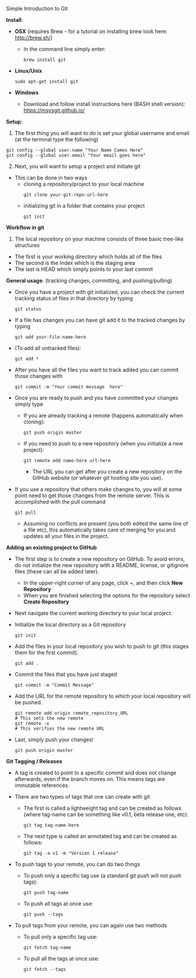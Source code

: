 

Simple Introduction to Git
 
**Install**:
* **OSX** (requires Brew - for a tutorial on installing brew look here: http://brew.sh/)

  * In the command line simply enter:
    ```
    brew install git
    ```

* **Linux/Unix**
  ```
  sudo apt-get install git
  ```


* **Windows**

  * Download and follow install instructions here (BASH shell version): https://msysgit.github.io/


**Setup**:

1. The first thing you will want to do is set your global username and email (at the terminal type the following)
 
  ```
  git config --global user.name "Your Name Comes Here"
  git config --global user.email "Your email goes here"
  ```
2. Next, you will want to setup a project and initiate git
  * This can be done in two ways
    * cloning a repository/project to your local machine
      ```
      git clone your-git-repo-url-here
      ```
    * initializing git in a folder that contains your project
      ```
      git init
      ```


**Workflow in git**

1. The local repository on your machine consists of three basic tree-like structures
  * The first is your working directory which holds all of the files
  * The second is the Index which is the staging area 
  * The last is HEAD which simply points to your last commit

 
**General usage**: (tracking changes, committing, and pushing/pulling)

* Once you have a project with git initialized, you can check the current tracking status of files in that directory by typing
  ```
  git status
  ```
  
* If a file has changes you can have git add it to the tracked changes by typing
  ```
  git add your-file-name-here
  ```
  
* (To add all untracked files): 
  ```
  git add *
  ```
  
* After you have all the files you want to track added you can commit those changes with
  ```
  git commit -m "Your commit message  here"
  ```

* Once you are ready to push and you have committed your changes simply type
  * If you are already tracking a remote (happens automatically when cloning): 
    ```
    git push origin master
    ```

  * If you need to push to a new repository (when you initialize a new project):
    ```
    git remote add name-here url-here  
    ```
      * The URL you can get after you create a new repository on the GitHub website (or whatever git hosting site you use). 

* If you use a repository that others make changes to, you will at some point need to get those changes from the remote server. This is accomplished with the pull command
  ```
  git pull
  ```
  * Assuming no conflicts are present (you both edited the same line of a file etc), this automatically takes care of merging for you and updates all your files in the project.

**Adding an existing project to GitHub**
* The first step is to create a new repository on GitHub. To avoid errors, do not initialize the new repository with a README, license, or gitignore files (these can all be added later).
  * In the upper-right corner of any page, click +, and then click **New Repository**
  * When you are finished selecting the options for the repository select **Create Repository**
* Next navigate the current working directory to your local project. 
* Initialize the local directory as a Git repository
  ```
  git init
  ```
  
* Add the files in your local repository you wish to push to git (this stages them for the first commit).
  ```
  git add .
  ```
  
* Commit the files that you have just staged
  ```
  git commit -m "Commit Message"
  ```
  
* Add the URL for the remote repository to which your local repository will be pushed.
  ```
  git remote add origin remote_repository_URL
  # This sets the new remote
  git remote -v
  # This verifies the new remote URL
  ```
  
* Last, simply push your changes!
  ```
  git push origin master
  ```
  
**Git Tagging / Releases**
* A tag is created to point to a specific commit and does not change afterwards, even if the branch moves on. This means tags are immutable references.
* There are two types of tags that one can create with git
  * The first is called a lightweight tag and can be created as follows (where tag-name can be something like v0.1, beta release one, etc):
    ```
    git tag tag-name-here
    ```
    
  * The next type is called an annotated tag and can be created as follows:
    ```
    git tag -a v1 -m "Version 1 release"
    ```
    
* To push tags to your remote, you can do two things

  * To push only a specific tag use (a standard git push will not push tags):
    ```
    git push tag-name
    ```
    
  * To push all tags at once use:
    ```
    git push --tags
    ```

* To pull tags from your remote, you can again use two methods

  * To pull only a specific tag use:
    ```
    git fetch tag-name
    ```
    
  * To pull all the tags at once use:
    ```
    git fetch --tags
    ```

